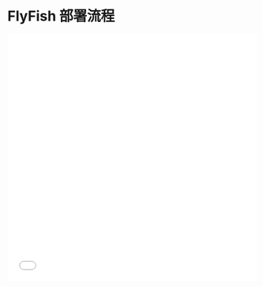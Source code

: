 # FlyFish 部署流程

<iframe src="//player.bilibili.com/player.html?aid=591871682&bvid=BV1wq4y1r7iA&cid=477268537&page=5&high_quality=1&danmaku=0" allowfullscreen="allowfullscreen" width="100%" height="500" scrolling="no" frameborder="0" sandbox="allow-top-navigation allow-same-origin allow-forms allow-scripts"></iframe>